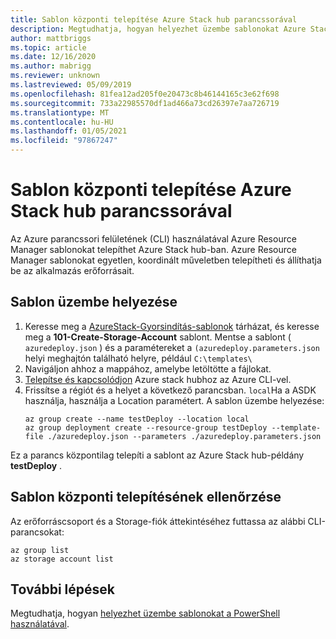 ```yaml
---
title: Sablon központi telepítése Azure Stack hub parancssorával
description: Megtudhatja, hogyan helyezhet üzembe sablonokat Azure Stack hubhoz az Azure platformfüggetlen parancssori felületének (CLI) használatával.
author: mattbriggs
ms.topic: article
ms.date: 12/16/2020
ms.author: mabrigg
ms.reviewer: unknown
ms.lastreviewed: 05/09/2019
ms.openlocfilehash: 81fea12ad205f0e20473c8b46144165c3e62f698
ms.sourcegitcommit: 733a22985570df1ad466a73cd26397e7aa726719
ms.translationtype: MT
ms.contentlocale: hu-HU
ms.lasthandoff: 01/05/2021
ms.locfileid: "97867247"
---
```

# <a name="deploy-a-template-with-the-command-line-in-azure-stack-hub"></a>Sablon központi telepítése Azure Stack hub parancssorával

Az Azure parancssori felületének (CLI) használatával Azure Resource Manager sablonokat telepíthet Azure Stack hub-ban. Azure Resource Manager sablonokat egyetlen, koordinált műveletben telepítheti és állíthatja be az alkalmazás erőforrásait.

## <a name="deploy-template"></a>Sablon üzembe helyezése

1. Keresse meg a [AzureStack-Gyorsindítás-sablonok](https://aka.ms/AzureStackGitHub) tárházat, és keresse meg a **101-Create-Storage-Account** sablont. Mentse a sablont ( `azuredeploy.json` ) és a paramétereket a `(azuredeploy.parameters.json` helyi meghajtón található helyre, például `C:\templates\`
2. Navigáljon ahhoz a mappához, amelybe letöltötte a fájlokat. 
3. [Telepítse és kapcsolódjon](azure-stack-version-profiles-azurecli2.md) Azure stack hubhoz az Azure CLI-vel.
4. Frissítse a régiót és a helyet a következő parancsban. `local`Ha a ASDK használja, használja a Location paramétert. A sablon üzembe helyezése:
    ```azurecli
    az group create --name testDeploy --location local
    az group deployment create --resource-group testDeploy --template-file ./azuredeploy.json --parameters ./azuredeploy.parameters.json
    ```

Ez a parancs központilag telepíti a sablont az Azure Stack hub-példány **testDeploy** .

## <a name="validate-template-deployment"></a>Sablon központi telepítésének ellenőrzése

Az erőforráscsoport és a Storage-fiók áttekintéséhez futtassa az alábbi CLI-parancsokat:

```azurecli
az group list
az storage account list
```

## <a name="next-steps"></a>További lépések

Megtudhatja, hogyan [helyezhet üzembe sablonokat a PowerShell használatával](azure-stack-deploy-template-powershell.md).
